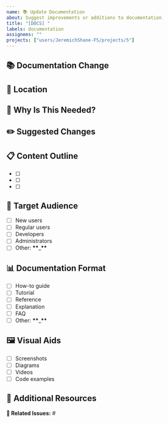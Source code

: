```yaml
---
name: 📚 Update Documentation
about: Suggest improvements or additions to documentation
title: "[DOCS] "
labels: documentation
assignees: ""
projects: ["users/JeremichShane-FS/projects/5"]
---
```


## 📚 Documentation Change

<!-- Example: The API authentication section needs to be updated to include information about the new OAuth2 flow and refresh token handling. -->

## 📍 Location

<!-- Example: https://docs.example.com/api/authentication or `/docs/api/authentication.md` -->

## 🤔 Why Is This Needed?

<!-- Example: The recent v2.5 release added refresh token functionality and additional OAuth2 scopes, but this isn't documented. Users are confused about how to implement the new authentication flow. -->

## ✏️ Suggested Changes

<!-- Example:
1. Add a new section titled "Refresh Token Flow"
2. Update the OAuth2 scopes table with the new permission levels
3. Include code examples for token refresh in JavaScript, Python, and Ruby
4. Add troubleshooting guide for common authentication errors -->

## 📋 Content Outline

<!-- Example outline with some items checked as existing:
- [x] Overview of authentication methods
- [x] Basic authentication (existing)
- [x] API key authentication (existing)
- [ ] OAuth2 authorization flow (needs updating)
- [ ] Refresh token process (new section)
- [ ] Scopes and permissions (needs updating) -->

- [ ]
- [ ]
- [ ]

## 🎯 Target Audience

<!-- Select all that apply -->

- [ ] New users
- [ ] Regular users
- [ ] Developers
- [ ] Administrators
- [ ] Other: **\*\***\_**\*\***

## 📊 Documentation Format

<!-- Select the most appropriate format -->

- [ ] How-to guide
- [ ] Tutorial
- [ ] Reference
- [ ] Explanation
- [ ] FAQ
- [ ] Other: **\*\***\_**\*\***

## 🖼️ Visual Aids

<!-- Select all that would be helpful -->

- [ ] Screenshots
- [ ] Diagrams
- [ ] Videos
- [ ] Code examples

## 📎 Additional Resources

<!-- Example: Current API spec: https://api.example.com/swagger, OAuth2 standard: https://oauth.net/2/ -->

**🔗 Related Issues:** #
